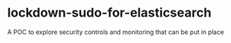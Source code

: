# lockdown-sudo-for-elasticsearch
A POC to explore security controls and monitoring that can be put in place  
